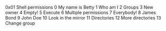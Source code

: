 0x01 Shell permissions
0 My name is Betty
1 Who am I
2 Groups
3 New owner
4 Empty!
5 Execute
6 Multiple permissions
7 Everybody!
8 James Bond
9 John Doe
10 Look in the mirror
11 Directories
12 More directories
13 Change group


